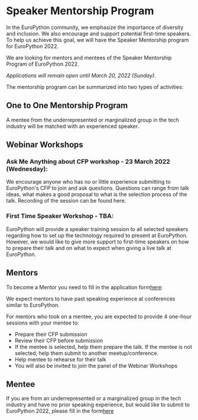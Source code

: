 # Speaker Mentorship Program

In the EuroPython community, we emphasize the importance of diversity and inclusion. We also encourage and support potential first-time speakers. To help us achieve this goal, we will have the Speaker Mentorship program for EuroPython 2022.

We are looking for mentors and mentees of the Speaker Mentorship Program of EuroPython 2022.

_Applications will remain open until March 20, 2022 (Sunday)._

The mentorship program can be summarized into two types of activities:


## One to One Mentorship Program

A mentee from the underrepresented or marginalized group in the tech industry will be matched with an experienced speaker.


## Webinar Workshops


### Ask Me Anything about CFP workshop - 23 March 2022 (Wednesday):

We encourage anyone who has no or little experience submitting to EuroPython's CFP to join and ask questions. Questions can range from talk ideas, what makes a good proposal to what is the selection process of the talk. Recording of the session can be found here.


### First Time Speaker Workshop - TBA:

EuroPython will provide a speaker training session to all selected speakers regarding how to set up the technology required to present at EuroPython. However, we would like to give more support to first-time speakers on how to prepare their talk and on what to expect when giving a live talk at EuroPython.


## Mentors

To become a Mentor you need to fill in the application form[here](https://forms.gle/QLfWU9bj1y5GRm219):

We expect mentors to have past speaking experience at conferences similar to EuroPython.

For mentors who took on a mentee, you are expected to provide 4 one-hour sessions with your mentee to:

- Prepare their CFP submission
- Review their CFP before submission
- If the mentee is selected, help them prepare the talk. If the mentee is not selected, help them submit to another meetup/conference.
- Help mentee to rehearse for their talk
- You will also be invited to join the panel of the Webinar Workshops


## Mentee

If you are from an underrepresented or a marginalized group in the tech industry and have no prior speaking experience, but would like to submit to EuroPython 2022, please fill in the form[here](https://forms.gle/QLfWU9bj1y5GRm219)
